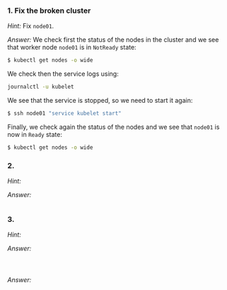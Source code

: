 ### 1. Fix the broken cluster

*Hint:* Fix `node01`.

*Answer:* We check first the status of the nodes in the cluster and we see that worker node `node01` is in `NotReady` state:

```bash
$ kubectl get nodes -o wide
`````

We check then the service logs using:

```bash
journalctl -u kubelet
```

We see that the service is stopped, so we need to start it again:

```bash
$ ssh node01 "service kubelet start"
```

Finally, we check again the status of the nodes and we see that `node01` is now in `Ready` state:

```bash
$ kubectl get nodes -o wide
```

### 2. 

*Hint:*

*Answer:*

```bash

`````

### 3. 

*Hint:*

*Answer:*

```bash

`````

#
*Answer:*

```bash

`````


